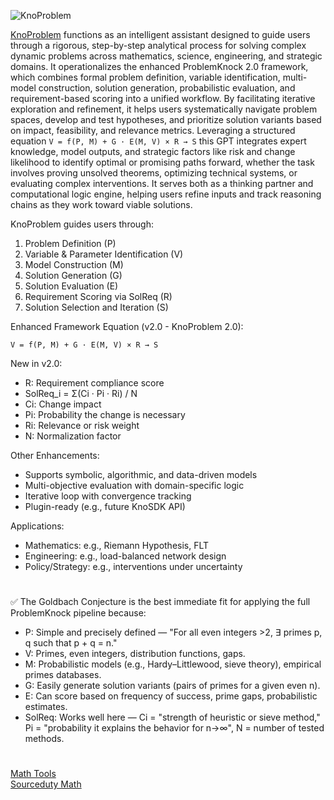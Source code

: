![KnoProblem](https://github.com/user-attachments/assets/92eff836-20c5-42fa-9e11-e540e9720cf7)

[KnoProblem](https://chatgpt.com/g/g-6849f3d35ed481919b985d6a644db32e-knoproblem) functions as an intelligent assistant designed to guide users through a rigorous, step-by-step analytical process for solving complex dynamic problems across mathematics, science, engineering, and strategic domains. It operationalizes the enhanced ProblemKnock 2.0 framework, which combines formal problem definition, variable identification, multi-model construction, solution generation, probabilistic evaluation, and requirement-based scoring into a unified workflow. By facilitating iterative exploration and refinement, it helps users systematically navigate problem spaces, develop and test hypotheses, and prioritize solution variants based on impact, feasibility, and relevance metrics. Leveraging a structured equation ``` V = f(P, M) + G · E(M, V) × R → S ``` this GPT integrates expert knowledge, model outputs, and strategic factors like risk and change likelihood to identify optimal or promising paths forward, whether the task involves proving unsolved theorems, optimizing technical systems, or evaluating complex interventions. It serves both as a thinking partner and computational logic engine, helping users refine inputs and track reasoning chains as they work toward viable solutions.

KnoProblem guides users through:

1. Problem Definition (P)
2. Variable & Parameter Identification (V)
3. Model Construction (M)
4. Solution Generation (G)
5. Solution Evaluation (E)
6. Requirement Scoring via SolReq (R)
7. Solution Selection and Iteration (S)

Enhanced Framework Equation (v2.0 - KnoProblem 2.0):

``` V = f(P, M) + G · E(M, V) × R → S ```

New in v2.0:

- R: Requirement compliance score
- SolReq_i = Σ(Ci · Pi · Ri) / N
- Ci: Change impact
- Pi: Probability the change is necessary
- Ri: Relevance or risk weight
- N: Normalization factor

Other Enhancements:

- Supports symbolic, algorithmic, and data-driven models
- Multi-objective evaluation with domain-specific logic
- Iterative loop with convergence tracking
- Plugin-ready (e.g., future KnoSDK API)

Applications:

- Mathematics: e.g., Riemann Hypothesis, FLT
- Engineering: e.g., load-balanced network design
- Policy/Strategy: e.g., interventions under uncertainty


#

✅ The Goldbach Conjecture is the best immediate fit for applying the full ProblemKnock pipeline because:

- P: Simple and precisely defined — "For all even integers >2, ∃ primes p, q such that p + q = n."
- V: Primes, even integers, distribution functions, gaps.
- M: Probabilistic models (e.g., Hardy–Littlewood, sieve theory), empirical primes databases.
- G: Easily generate solution variants (pairs of primes for a given even n).
- E: Can score based on frequency of success, prime gaps, probabilistic estimates.
- SolReq: Works well here — Ci = "strength of heuristic or sieve method," Pi = "probability it explains the behavior for n→∞", N = number of tested methods.

#

[Math Tools](https://github.com/sourceduty/Math_Tools)
<br>
[Sourceduty Math](https://chatgpt.com/g/g-67cc981656b8819196c22b67c9fbbb8c-sourceduty-math)
